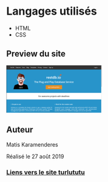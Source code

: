 <h1> Langages utilisés </h1>
<ul>
  <li> HTML </li>
  <li> CSS </li>
</ul>

<h2> Preview du site </h2>
<img src="assets/images/preview.png" width="50%" height="50%">

<h2> Auteur </h2>
Matis Karamenderes

Réalisé le 27 août 2019

<h3><a href="https://mkaramen.github.io/homepage-of-turlututu.com/">Liens vers le site turlututu</a></h3>
